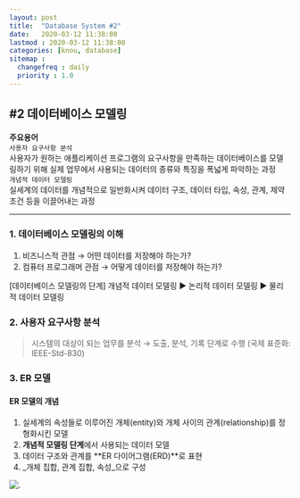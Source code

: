 ```yaml
---
layout: post
title:  "Database System #2"
date:   2020-03-12 11:38:00 
lastmod : 2020-03-12 11:38:00
categories: [knou, database]
sitemap :
  changefreq : daily
  priority : 1.0
---
```


## #2 데이터베이스 모델링

__주요용어__<br>
`사용자 요구사항 분석`<br>
사용자가 원하는 애플리케이션 프로그램의 요구사항을 만족하는 데이터베이스를 모델링하기 위해 실제 업무에서 사용되는 데이터의 종류와 특징을 폭넓게 파악하는 과정<br>
`개념적 데이터 모델링`<br>
실세계의 데이터를 개념적으로 일반화시켜 데이터 구조, 데이터 타입, 속성, 관계, 제약조건 등을 이끌어내는 과정<br>

<HR>
  
### 1. 데이터베이스 모델링의 이해

1. 비즈니스적 관점 → 어떤 데이터를 저장해야 하는가?
2. 컴퓨터 프로그래머 관점 → 어떻게 데이터를 저장해야 하는가?

[데이터베이스 모델링의 단계]
개념적 데이터 모델링 ▶ 논리적 데이터 모델링 ▶ 물리적 데이터 모델링

### 2. 사용자 요구사항 분석

> 시스템의 대상이 되는 업무를 분석 → 도출, 분석, 기록 단계로 수행 (국제 표준화: IEEE-Std-830)

### 3. ER 모델

#### ER 모델의 개념
1. 실세계의 속성들로 이루어진 개체(entity)와 개체 사이의 관계(relationship)를 정형화시킨 모델
2. **개념적 모델링 단계**에서 사용되는 데이터 모델
3. 데이터 구조와 관계를 **ER 다이어그램(ERD)**로 표현
4. _개체 집합, 관계 집합, 속성_으로 구성


<div class="divider"></div>



![.](https://encrypted-tbn0.gstatic.com/images?q=tbn%3AANd9GcRGpkBFHUI04zbp92WnxWwhaiwMXvmFM5rdthrMh9lGa87eaRjU)

